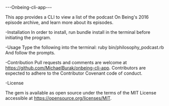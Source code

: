 ---Onbeing-cli-app---

This app provides a CLI to view a list of the podcast On Being's 2016 episode archive, and learn more about its episodes.

-Installation
In order to install, run bundle install in the terminal before initiating the program.

-Usage
Type the following into the terminal:
ruby bin/philosophy_podcast.rb
And follow the prompts.

-Contribution
Pull requests and comments are welcome at https://github.com/MichaelBurak/onbeing-cli-app.
Contributors are expected to adhere to the Contributor Covenant code of conduct.

-License

The gem is available as open source under the terms of the MIT License accessible at https://opensource.org/licenses/MIT.
